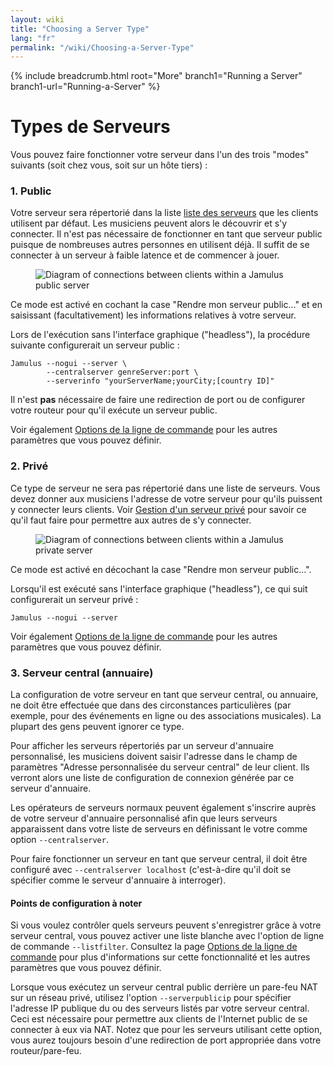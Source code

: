 ```yaml
---
layout: wiki
title: "Choosing a Server Type"
lang: "fr"
permalink: "/wiki/Choosing-a-Server-Type"
---
```


{% include breadcrumb.html root="More" branch1="Running a Server" branch1-url="Running-a-Server" %}

# Types de Serveurs

Vous pouvez faire fonctionner votre serveur dans l'un des trois "modes" suivants (soit chez vous, soit sur un hôte tiers) :

### 1. Public
Votre serveur sera répertorié dans la liste [liste des serveurs](Directory-Servers) que les clients utilisent par défaut. Les musiciens peuvent alors le découvrir et s'y connecter.  Il n'est pas nécessaire de fonctionner en tant que serveur public puisque de nombreuses autres personnes en utilisent déjà. Il suffit de se connecter à un serveur à faible latence et de commencer à jouer.

<figure><img src="{{site.url}}/assets/img/en-screenshots/diagram-public-server.png" loading="lazy" alt="Diagram of connections between clients within a Jamulus public server"></figure>

Ce mode est activé en cochant la case "Rendre mon serveur public..." et en saisissant (facultativement) les informations relatives à votre serveur.

Lors de l'exécution sans l'interface graphique ("headless"), la procédure suivante configurerait un serveur public :

~~~
Jamulus --nogui --server \
        --centralserver genreServer:port \
        --serverinfo "yourServerName;yourCity;[country ID]"
~~~

Il n'est **pas** nécessaire de faire une redirection de port ou de configurer votre routeur pour qu'il exécute un serveur public.

Voir également [Options de la ligne de commande](Command-Line-Options) pour les autres paramètres que vous pouvez définir.


### 2. Privé
Ce type de serveur ne sera pas répertorié dans une liste de serveurs. Vous devez donner aux musiciens l'adresse de votre serveur pour qu'ils puissent y connecter leurs clients. Voir [Gestion d'un serveur privé](Running-a-Private-Server) pour savoir ce qu'il faut faire pour permettre aux autres de s'y connecter.

<figure><img src="{{site.url}}/assets/img/en-screenshots/diagram-private-server.png" loading="lazy" alt="Diagram of connections between clients within a Jamulus private server"></figure>

Ce mode est activé en décochant la case "Rendre mon serveur public...".

Lorsqu'il est exécuté sans l'interface graphique ("headless"), ce qui suit configurerait un serveur privé :

```shell
Jamulus --nogui --server
```

Voir également [Options de la ligne de commande](Command-Line-Options) pour les autres paramètres que vous pouvez définir.

### 3. Serveur central (annuaire)
La configuration de votre serveur en tant que serveur central, ou annuaire, ne doit être effectuée que dans des circonstances particulières (par exemple, pour des événements en ligne ou des associations musicales). La plupart des gens peuvent ignorer ce type.

Pour afficher les serveurs répertoriés par un serveur d'annuaire personnalisé, les musiciens doivent saisir l'adresse dans le champ de paramètres "Adresse personnalisée du serveur central" de leur client.  Ils verront alors une liste de configuration de connexion générée par ce serveur d'annuaire.

Les opérateurs de serveurs normaux peuvent également s'inscrire auprès de votre serveur d'annuaire personnalisé afin que leurs serveurs apparaissent dans votre liste de serveurs en définissant le votre comme option `--centralserver`.

Pour faire fonctionner un serveur en tant que serveur central, il doit être configuré avec `--centralserver localhost` (c'est-à-dire qu'il doit se spécifier comme le serveur d'annuaire à interroger).

#### Points de configuration à noter

Si vous voulez contrôler quels serveurs peuvent s'enregistrer grâce à votre serveur central, vous pouvez activer une liste blanche avec l'option de ligne de commande `--listfilter`. Consultez la page [Options de la ligne de commande](Command-Line-Options) pour plus d'informations sur cette fonctionnalité et les autres paramètres que vous pouvez définir.

Lorsque vous exécutez un serveur central public derrière un pare-feu NAT sur un réseau privé, utilisez l'option `--serverpublicip` pour spécifier l'adresse IP publique du ou des serveurs listés par votre serveur central. Ceci est nécessaire pour permettre aux clients de l'Internet public de se connecter à eux via NAT. Notez que pour les serveurs utilisant cette option, vous aurez toujours besoin d'une redirection de port appropriée dans votre routeur/pare-feu.
